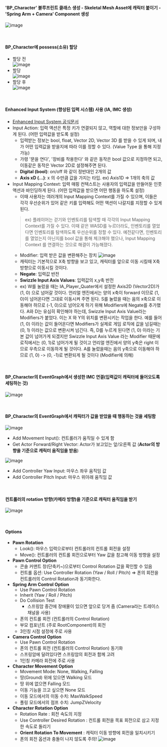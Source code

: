 #### 'BP_Character' 블루프린트 클래스 생성 - Skeletal Mesh Asset에 캐릭터 붙이기 - 'Spring Arm + Camera' Component 생성
![image](https://github.com/user-attachments/assets/34329b71-e508-4ad6-93d1-f9f96253a86a)

<br/>

#### BP_Character에 possess(소유) 할당
- 할당 전   
  ![image](https://github.com/user-attachments/assets/33d5a610-185f-4742-9f1a-b7d92ac75423)
- 할당   
  ![image](https://github.com/user-attachments/assets/4a01f92d-3980-47ed-8755-62bdb7ffbfc9)
- 할당 후   
  ![image](https://github.com/user-attachments/assets/253add43-b538-4784-bdeb-42d7fb8ea880)

<br/>

#### Enhanced Input System (향상된 입력 시스템) 사용 (IA, IMC 생성)
- [Enhanced Input System 공식문서](https://dev.epicgames.com/documentation/ko-kr/unreal-engine/enhanced-input-in-unreal-engine?application_version=5.5)
- Input Action: 입력 액션은 특정 키가 연결되지 않고, 역할에 대한 정보만을 구성하게 된다. (어떤 입력값을 받도록 설정)
  - 입력받는 정보는 bool, float, Vector 2D, Vector 3D 를 받을 수 있게 되며, 내가 어떤 입력값을 받을지에 따라 이를 정할 수 있다. (Value Type 을 통해 지정 가능)
  - 가령 '문을 연다', '장비를 착용한다' 와 같은 동작은 bool 값으로 지정하면 되고, 이동같은 동작은 Vector 2D로 설정해주면 된다.
  - **Digital (bool)**: on/off 와 같이 정반대인 2개의 값
  - **Axis xD (…)**: x 의 수만큼 값을 가지는 타입. ex) Axis1D ⇒ 1개의 축의 값
- Input Mapping Context: 입력 매핑 컨텍스트는 사용자의 입력값을 만들어둔 인풋 액션과 바인딩하게 된다. (어떤 입력값을 받으면 어떤 행동을 하도록 설정)
  - 이때 사용자는 여러개의 Input Mapping Context를 가질 수 있으며, 이들은 각각 우선순위가 있어 같은 키를 입력해도 어떤 액션이 나갈지를 지정할 수 있게 된다.
  > ex) 플레이어는 걷기와 인벤토리를 탐색할 때 각각의 Input Mapping Context를 가질 수 있다. 이때 같은 WASD를 누르더라도, 인벤토리를 열었다면 인벤토리를 탐색하도록 우선순위를 정할 수 있다. 예전같다면, 인벤토리를 열었는지 아닌지를 bool 값을 통해 체크해야 했으나, Input Mapping Context 를 연결하는 것으로 해결이 가능해졌다.
  - Modifier: 입력 받은 값을 변환해주는 장치
![image](https://github.com/user-attachments/assets/e0aa4e2a-2a35-480e-8241-213f01ba4a4f)
  - 캐릭터는 기본적으로 X축 방향을 보고 있고, 캐릭터를 앞으로 이동 시킬때 X축 방향으로 이동시킬 것이다.
  - **Negate**: 입력값 반전
  - **Swizzle Input Axis Values**: 입력값의 x,y축 반전
  - ex) W를 눌렀을 때는 IA_Player_Quater에서 설정한 Axis2D (Vector2D)가 (1, 0) 으로 넘어갈 것이다.
언리얼 엔진에서는 양의 x축이 forward 이므로 (1, 0)이 넘어온다면 그대로 이동시켜 주면 된다.
S를 눌렀을 때는 음의 x축으로 이동해야 하므로 (-1, 0)으로 넘어오게 하기 위해 Modifiers에 Negate를 추가했다.
A와 D는 유심히 확인해야 하는데, Swizzle Input Axis Value라는 Modifiers가 붙었다. 이는 X 와 Y의 위치를 변환시키는 작업을 한다.
예를 들어 (1, 0) 이라는 값이 들어온다면 Modifiers가 실제로 게임 로직에 값을 넘길때는 (0, 1) 이라는 값으로 변환시켜 넘긴다.
즉, D를 누르게 된다면 (1, 0) 이라는 기본 값이 넘어가게 되겠지만 Swizzle Input Axis Value 라는 Modifier 때문에 로직에서는 (0, 1)로 넘어가게 될 것이고 언리얼 엔진에서 양의 y축은 right 이므로 우측으로 이동하게 될 것이다.
A를 눌렀을때는 음의 y축으로 이동해야 하므로 (1, 0) -> (0, -1)로 변환되게 될 것이다 (Modifier에 의해)

<br/>

#### BP_Character의 EventGraph에서 생성한 IMC 연결(입력값이 캐릭터에 들어오도록 세팅하는 것)
![image](https://github.com/user-attachments/assets/7428a653-4e07-41f7-9527-22a29ea7c74d)


<br/>

#### BP_Character의 EventGraph에서 캐릭터가 값을 받았을 때 행동하는 것을 세팅함
![image](https://github.com/user-attachments/assets/d269c149-4346-4915-a8d6-2b0c76540ec6)
- Add Movement Input(): 컨트롤러가 움직일 수 있게 함
- Get Actor Forward/Right Vector: Actor가 보고있는 앞/오른쪽 값 (**Actor의 방향을 기준으로 캐릭터 움직임을 받음**)

![image](https://github.com/user-attachments/assets/ffcb4637-5758-4a5d-a2c3-7fdb5855ada0)
- Add Controller Yaw Input: 마우스 좌우 움직임 값
- Add Controller Pitch Input: 마우스 위아래 움직임 값

<br/>

#### 컨트롤러의 rotation 방향(카메라 방향)을 기준으로 캐릭터 움직임을 받기
![image](https://github.com/user-attachments/assets/a88a919b-ee56-4c27-913a-e81f2b37bebc)


<br/>

#### Options
- **Pawn Rotation**
  - Look(): 마우스 입력으로부터 컨트롤러의 컨트롤 회전을 설정
  - Move(): 컨트롤러의 컨트롤 회전으로부터 Yaw 값을 참고해 이동 방향을 설정
- **Pawn Control Option**
  - 콘솔 커맨트 창(단축키~)으로부터 Control Rotation 값을 확인할 수 있음
  - 컨트롤 옵션: Use Controller Rotation (Yaw / Roll / Pitch) => 폰의 회전을 컨트롤러의 Control Rotation과 동기화한다.
- **Spring Arm Control Option**
  - Use Pawn Control Rotation
  - Inherit (Yaw / Roll / Pitch)
  - Do Collision Test
    - 스프링암 중간에 장애물이 있으면 앞으로 당겨 줌 (Camera라는 트레이스 채널을 사용)
  - 폰의 컨트롤 회전 (컨트롤러의 Control Rotation)
  - 부모 컴포넌트 (주로 RootComponent)의 회전
  - 3인칭 시점 설정에 주로 사용
- **Camera Control Option**
  - Use Pawn Control Rotation
  - 폰의 컨트롤 회전 (컨트롤러의 Control Rotation) 동기화
  - 스프링암에 달려있다면 스프링암의 회전과 함께 고려
  - 1인칭 카메라 회전에 주로 사용
- **Character Movement Option**
  - Movement Mode: None, Walking, Falling
  - 땅(Ground) 위에 있으면 Walking 모드
  - 땅 위에 없으면 Falling 모드
  - 이동 기능을 끄고 싶으면 None 모드
  - 이동 모드에서의 이동 수치: MaxWalkSpeed
  - 폴링 모드에서의 점프 수치: JumpZVelocity
- **Character Rotation Option**
  - Rotation Rate : 회전 속도의 지정
  - Use Controller Desired Rotation : 컨트롤 회전을 목표 회전으로 삼고 지정한 속도로 돌리기
  - **Orient Rotation To Movement** : 캐릭터 이동 방향에 회전을 일치시키기
  - 폰의 회전 옵션과 충돌이 나지 않도록 주의!
![image](https://github.com/user-attachments/assets/6cba77b3-3e71-45da-8249-9f88a6ff14b2)
